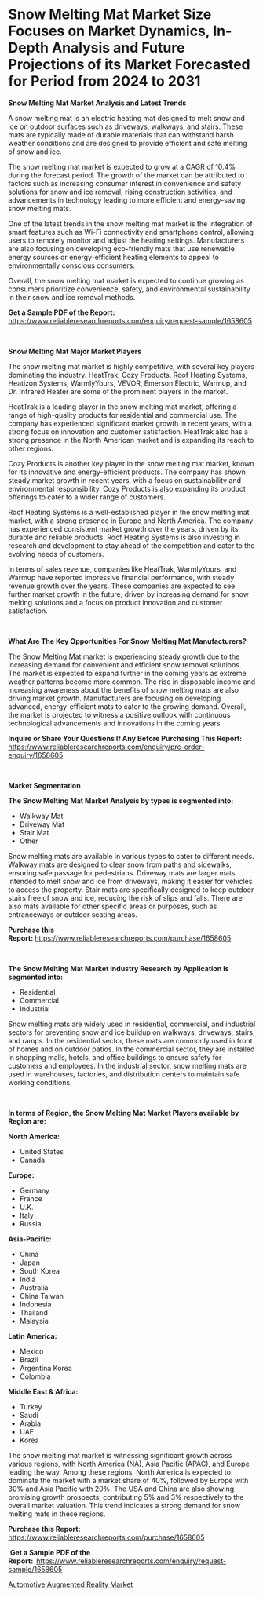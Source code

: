 <p><h1>Snow Melting Mat Market Size Focuses on Market Dynamics, In-Depth Analysis and Future Projections of its Market Forecasted for Period from 2024 to 2031</h1></p><p><strong>Snow Melting Mat Market Analysis and Latest Trends</strong></p>
<p><p>A snow melting mat is an electric heating mat designed to melt snow and ice on outdoor surfaces such as driveways, walkways, and stairs. These mats are typically made of durable materials that can withstand harsh weather conditions and are designed to provide efficient and safe melting of snow and ice.</p><p>The snow melting mat market is expected to grow at a CAGR of 10.4% during the forecast period. The growth of the market can be attributed to factors such as increasing consumer interest in convenience and safety solutions for snow and ice removal, rising construction activities, and advancements in technology leading to more efficient and energy-saving snow melting mats.</p><p>One of the latest trends in the snow melting mat market is the integration of smart features such as Wi-Fi connectivity and smartphone control, allowing users to remotely monitor and adjust the heating settings. Manufacturers are also focusing on developing eco-friendly mats that use renewable energy sources or energy-efficient heating elements to appeal to environmentally conscious consumers.</p><p>Overall, the snow melting mat market is expected to continue growing as consumers prioritize convenience, safety, and environmental sustainability in their snow and ice removal methods.</p></p>
<p><strong>Get a Sample PDF of the Report:&nbsp;</strong> <a href="https://www.reliableresearchreports.com/enquiry/request-sample/1658605">https://www.reliableresearchreports.com/enquiry/request-sample/1658605</a></p>
<p>&nbsp;</p>
<p><strong>Snow Melting Mat Major Market Players</strong></p>
<p><p>The snow melting mat market is highly competitive, with several key players dominating the industry. HeatTrak, Cozy Products, Roof Heating Systems, Heatizon Systems, WarmlyYours, VEVOR, Emerson Electric, Warmup, and Dr. Infrared Heater are some of the prominent players in the market.</p><p>HeatTrak is a leading player in the snow melting mat market, offering a range of high-quality products for residential and commercial use. The company has experienced significant market growth in recent years, with a strong focus on innovation and customer satisfaction. HeatTrak also has a strong presence in the North American market and is expanding its reach to other regions.</p><p>Cozy Products is another key player in the snow melting mat market, known for its innovative and energy-efficient products. The company has shown steady market growth in recent years, with a focus on sustainability and environmental responsibility. Cozy Products is also expanding its product offerings to cater to a wider range of customers.</p><p>Roof Heating Systems is a well-established player in the snow melting mat market, with a strong presence in Europe and North America. The company has experienced consistent market growth over the years, driven by its durable and reliable products. Roof Heating Systems is also investing in research and development to stay ahead of the competition and cater to the evolving needs of customers.</p><p>In terms of sales revenue, companies like HeatTrak, WarmlyYours, and Warmup have reported impressive financial performance, with steady revenue growth over the years. These companies are expected to see further market growth in the future, driven by increasing demand for snow melting solutions and a focus on product innovation and customer satisfaction.</p></p>
<p>&nbsp;</p>
<p><strong>What Are The Key Opportunities For Snow Melting Mat Manufacturers?</strong></p>
<p><p>The Snow Melting Mat market is experiencing steady growth due to the increasing demand for convenient and efficient snow removal solutions. The market is expected to expand further in the coming years as extreme weather patterns become more common. The rise in disposable income and increasing awareness about the benefits of snow melting mats are also driving market growth. Manufacturers are focusing on developing advanced, energy-efficient mats to cater to the growing demand. Overall, the market is projected to witness a positive outlook with continuous technological advancements and innovations in the coming years.</p></p>
<p><strong>Inquire or Share Your Questions If Any Before Purchasing This Report:</strong> <a href="https://www.reliableresearchreports.com/enquiry/pre-order-enquiry/1658605">https://www.reliableresearchreports.com/enquiry/pre-order-enquiry/1658605</a></p>
<p>&nbsp;</p>
<p><strong>Market Segmentation</strong></p>
<p><strong>The Snow Melting Mat Market Analysis by types is segmented into:</strong></p>
<p><ul><li>Walkway Mat</li><li>Driveway Mat</li><li>Stair Mat</li><li>Other</li></ul></p>
<p><p>Snow melting mats are available in various types to cater to different needs. Walkway mats are designed to clear snow from paths and sidewalks, ensuring safe passage for pedestrians. Driveway mats are larger mats intended to melt snow and ice from driveways, making it easier for vehicles to access the property. Stair mats are specifically designed to keep outdoor stairs free of snow and ice, reducing the risk of slips and falls. There are also mats available for other specific areas or purposes, such as entranceways or outdoor seating areas.</p></p>
<p><strong>Purchase this Report:&nbsp;</strong><a href="https://www.reliableresearchreports.com/purchase/1658605">https://www.reliableresearchreports.com/purchase/1658605</a></p>
<p>&nbsp;</p>
<p><strong>The Snow Melting Mat Market Industry Research by Application is segmented into:</strong></p>
<p><ul><li>Residential</li><li>Commercial</li><li>Industrial</li></ul></p>
<p><p>Snow melting mats are widely used in residential, commercial, and industrial sectors for preventing snow and ice buildup on walkways, driveways, stairs, and ramps. In the residential sector, these mats are commonly used in front of homes and on outdoor patios. In the commercial sector, they are installed in shopping malls, hotels, and office buildings to ensure safety for customers and employees. In the industrial sector, snow melting mats are used in warehouses, factories, and distribution centers to maintain safe working conditions.</p></p>
<p>&nbsp;</p>
<p><strong>In terms of Region, the Snow Melting Mat Market Players available by Region are:</strong></p>
<p>
    <p> <strong> North America: </strong>
        <ul>
            <li>United States</li>
            <li>Canada</li>
        </ul>
        </p> 
    <p> <strong> Europe: </strong>
        <ul>
            <li>Germany</li>
            <li>France</li>
            <li>U.K.</li>
            <li>Italy</li>
            <li>Russia</li>
        </ul>
        </p> 
    <p> <strong> Asia-Pacific: </strong>
        <ul>
            <li>China</li>
            <li>Japan</li>
            <li>South Korea</li>
            <li>India</li>
            <li>Australia</li>
            <li>China Taiwan</li>
            <li>Indonesia</li>
            <li>Thailand</li>
            <li>Malaysia</li>
        </ul>
        </p> 
    <p> <strong> Latin America: </strong>
        <ul>
            <li>Mexico</li>
            <li>Brazil</li>
            <li>Argentina Korea</li>
            <li>Colombia</li>
        </ul>
        </p> 
    <p> <strong> Middle East & Africa: </strong>
        <ul>
            <li>Turkey</li>
            <li>Saudi</li>
            <li>Arabia</li>
            <li>UAE</li>
            <li>Korea</li>
        </ul>
    </p>
    </p>
<p><p>The snow melting mat market is witnessing significant growth across various regions, with North America (NA), Asia Pacific (APAC), and Europe leading the way. Among these regions, North America is expected to dominate the market with a market share of 40%, followed by Europe with 30% and Asia Pacific with 20%. The USA and China are also showing promising growth prospects, contributing 5% and 3% respectively to the overall market valuation. This trend indicates a strong demand for snow melting mats in these regions.</p></p>
<p><strong>Purchase this Report: </strong><a href="https://www.reliableresearchreports.com/purchase/1658605">https://www.reliableresearchreports.com/purchase/1658605</a></p>
<p>&nbsp;<strong>Get a Sample PDF of the Report:&nbsp;&nbsp;</strong><a href="https://www.reliableresearchreports.com/enquiry/request-sample/1658605">https://www.reliableresearchreports.com/enquiry/request-sample/1658605</a></p>
<p><strong></strong></p>
<p><p><a href="https://full-wildebeest-80b.notion.site/Automotive-Augmented-Reality-Market-Analysis-and-Market-Size-Global-Industry-Overview-Market-Segme-949d2edea2444c959d7548da999df114">Automotive Augmented Reality Market</a></p></p>